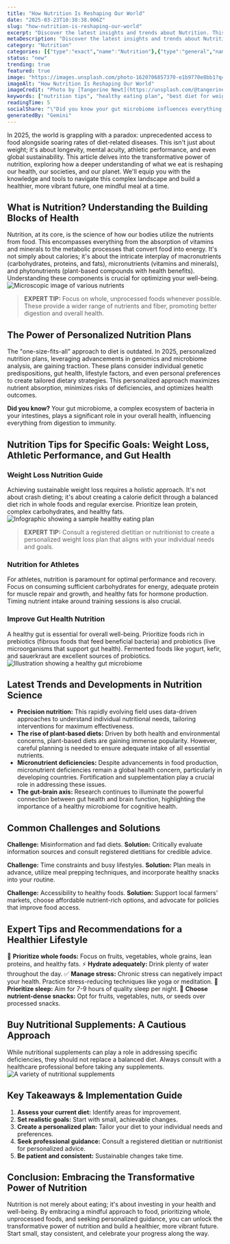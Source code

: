 ```yaml
---
title: "How Nutrition Is Reshaping Our World"
date: "2025-03-23T10:38:38.906Z"
slug: "how-nutrition-is-reshaping-our-world"
excerpt: "Discover the latest insights and trends about Nutrition. This comprehensive guide covers everything you need to know about Nutrition in 2025."
metaDescription: "Discover the latest insights and trends about Nutrition. This comprehensive guide covers everything you need to know about Nutrition in 2025."
category: "Nutrition"
categories: [{"type":"exact","name":"Nutrition"},{"type":"general","name":"Health Science"},{"type":"medium","name":"Dietary Guidelines"},{"type":"specific","name":"Macronutrient Balance"},{"type":"niche","name":"Glycemic Index"}]
status: "new"
trending: true
featured: true
image: "https://images.unsplash.com/photo-1620706857370-e1b9770e8bb1?q=85&w=1200&fit=max&fm=webp&auto=compress"
imageAlt: "How Nutrition Is Reshaping Our World"
imageCredit: "Photo by [Tangerine Newt](https://unsplash.com/@tangerinenewt) on Unsplash"
keywords: ["nutrition tips", "healthy eating plan", "best diet for weight loss", "nutrition for athletes", "what is nutrition", "buy nutritional supplements", "improve gut health nutrition", "nutrition facts", "personalized nutrition plan", "weight loss nutrition guide"]
readingTime: 5
socialShare: "\"Did you know your gut microbiome influences everything from digestion to brain function?  Personalized nutrition plans are revolutionizing how we approach health, focusing on individual needs rather than one-size-fits-all solutions.\""
generatedBy: "Gemini"
---
```




In 2025, the world is grappling with a paradox: unprecedented access to food alongside soaring rates of diet-related diseases.  This isn't just about weight; it's about longevity, mental acuity, athletic performance, and even global sustainability.  This article delves into the transformative power of nutrition, exploring how a deeper understanding of what we eat is reshaping our health, our societies, and our planet.  We'll equip you with the knowledge and tools to navigate this complex landscape and build a healthier, more vibrant future, one mindful meal at a time.

## What is Nutrition?  Understanding the Building Blocks of Health

Nutrition, at its core, is the science of how our bodies utilize the nutrients from food. This encompasses everything from the absorption of vitamins and minerals to the metabolic processes that convert food into energy.  It's not simply about calories; it's about the intricate interplay of macronutrients (carbohydrates, proteins, and fats), micronutrients (vitamins and minerals), and phytonutrients (plant-based compounds with health benefits). Understanding these components is crucial for optimizing your well-being.  ![Microscopic image of various nutrients](https://images.unsplash.com/photo-1490818387583-1baba5e638af?q=85&w=1200&fit=max&fm=webp&auto=compress)

> **EXPERT TIP:**  Focus on whole, unprocessed foods whenever possible. These provide a wider range of nutrients and fiber, promoting better digestion and overall health.

## The Power of Personalized Nutrition Plans

The "one-size-fits-all" approach to diet is outdated.  In 2025, personalized nutrition plans, leveraging advancements in genomics and microbiome analysis, are gaining traction.  These plans consider individual genetic predispositions, gut health, lifestyle factors, and even personal preferences to create tailored dietary strategies.  This personalized approach maximizes nutrient absorption, minimizes risks of deficiencies, and optimizes health outcomes.

**Did you know?** Your gut microbiome, a complex ecosystem of bacteria in your intestines, plays a significant role in your overall health, influencing everything from digestion to immunity.

## Nutrition Tips for Specific Goals: Weight Loss, Athletic Performance, and Gut Health

### Weight Loss Nutrition Guide

Achieving sustainable weight loss requires a holistic approach.  It's not about crash dieting; it's about creating a calorie deficit through a balanced diet rich in whole foods and regular exercise.  Prioritize lean protein, complex carbohydrates, and healthy fats. ![Infographic showing a sample healthy eating plan](https://images.unsplash.com/photo-1490645935967-10de6ba17061?q=85&w=1200&fit=max&fm=webp&auto=compress)

> **EXPERT TIP:** Consult a registered dietitian or nutritionist to create a personalized weight loss plan that aligns with your individual needs and goals.

### Nutrition for Athletes

For athletes, nutrition is paramount for optimal performance and recovery.  Focus on consuming sufficient carbohydrates for energy, adequate protein for muscle repair and growth, and healthy fats for hormone production.  Timing nutrient intake around training sessions is also crucial.

### Improve Gut Health Nutrition

A healthy gut is essential for overall well-being.  Prioritize foods rich in prebiotics (fibrous foods that feed beneficial bacteria) and probiotics (live microorganisms that support gut health).  Fermented foods like yogurt, kefir, and sauerkraut are excellent sources of probiotics. ![Illustration showing a healthy gut microbiome](https://images.unsplash.com/photo-1512621776951-a57141f2eefd?q=85&w=1200&fit=max&fm=webp&auto=compress)

## Latest Trends and Developments in Nutrition Science

* **Precision nutrition:** This rapidly evolving field uses data-driven approaches to understand individual nutritional needs, tailoring interventions for maximum effectiveness.
* **The rise of plant-based diets:**  Driven by both health and environmental concerns, plant-based diets are gaining immense popularity.  However, careful planning is needed to ensure adequate intake of all essential nutrients.
* **Micronutrient deficiencies:**  Despite advancements in food production, micronutrient deficiencies remain a global health concern, particularly in developing countries.  Fortification and supplementation play a crucial role in addressing these issues.
* **The gut-brain axis:**  Research continues to illuminate the powerful connection between gut health and brain function, highlighting the importance of a healthy microbiome for cognitive health.

## Common Challenges and Solutions

**Challenge:**  Misinformation and fad diets.
**Solution:**  Critically evaluate information sources and consult registered dietitians for credible advice.

**Challenge:**  Time constraints and busy lifestyles.
**Solution:**  Plan meals in advance, utilize meal prepping techniques, and incorporate healthy snacks into your routine.

**Challenge:**  Accessibility to healthy foods.
**Solution:**  Support local farmers' markets, choose affordable nutrient-rich options, and advocate for policies that improve food access.

## Expert Tips and Recommendations for a Healthier Lifestyle

🔑 **Prioritize whole foods:** Focus on fruits, vegetables, whole grains, lean proteins, and healthy fats.
⚡ **Hydrate adequately:** Drink plenty of water throughout the day.
✅ **Manage stress:** Chronic stress can negatively impact your health.  Practice stress-reducing techniques like yoga or meditation.
💪 **Prioritize sleep:** Aim for 7-9 hours of quality sleep per night.
🍎 **Choose nutrient-dense snacks:** Opt for fruits, vegetables, nuts, or seeds over processed snacks.

## Buy Nutritional Supplements: A Cautious Approach

While nutritional supplements can play a role in addressing specific deficiencies, they should not replace a balanced diet. Always consult with a healthcare professional before taking any supplements.  ![A variety of nutritional supplements](https://images.unsplash.com/photo-1505576399279-565b52d4ac71?q=85&w=1200&fit=max&fm=webp&auto=compress)

## Key Takeaways & Implementation Guide

1. **Assess your current diet:**  Identify areas for improvement.
2. **Set realistic goals:**  Start with small, achievable changes.
3. **Create a personalized plan:**  Tailor your diet to your individual needs and preferences.
4. **Seek professional guidance:**  Consult a registered dietitian or nutritionist for personalized advice.
5. **Be patient and consistent:**  Sustainable changes take time.

## Conclusion: Embracing the Transformative Power of Nutrition

Nutrition is not merely about eating; it's about investing in your health and well-being.  By embracing a mindful approach to food, prioritizing whole, unprocessed foods, and seeking personalized guidance, you can unlock the transformative power of nutrition and build a healthier, more vibrant future.  Start small, stay consistent, and celebrate your progress along the way.

